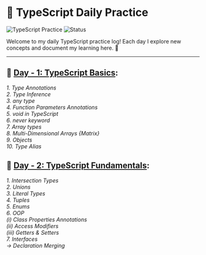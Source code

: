 # 🚀 TypeScript Daily Practice

![TypeScript Practice](https://img.shields.io/badge/TypeScript-Practice-blue)
![Status](https://img.shields.io/badge/Status-Ongoing-green)

Welcome to my daily TypeScript practice log! Each day I explore new concepts and document my learning here. 🚀

---

## 📘 <ins>Day - 1: TypeScript Basics</ins>:

*1. Type Annotations <br/>
2. Type Inference <br/>
3. any type <br/>
4. Function Parameters Annotations <br/>
5. void in TypeScript <br/>
6. never keyword <br/>
7. Array types <br/>
8. Multi-Dimensional Arrays {Matrix} <br/>
9. Objects <br/>
10. Type Alias <br/>*


## 📘 <ins>Day - 2: TypeScript Fundamentals</ins>:

*1. Intersection Types <br/>
2. Unions <br/>
3. Literal Types <br/>
4. Tuples <br/>
5. Enums <br/>
6. OOP <br/>
  (i) Class Properties Annotations <br/>
  (ii) Access Modifiers <br/>
  (iii) Getters & Setters <br/>
7. Interfaces <br/>
  -> Declaration Merging </br>*
